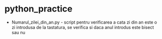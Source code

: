 # python_practice

* Numarul_zilei_din_an.py - script pentru verificarea a cata zi din an este o zi introdusa de la tastatura, se verifica si daca anul introdus este bisect sau nu
